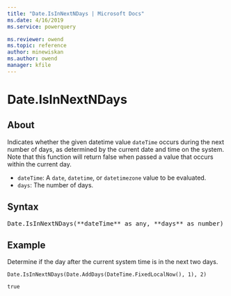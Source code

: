 ```yaml
---
title: "Date.IsInNextNDays | Microsoft Docs"
ms.date: 4/16/2019
ms.service: powerquery

ms.reviewer: owend
ms.topic: reference
author: minewiskan
ms.author: owend
manager: kfile
---
```

# Date.IsInNextNDays

## About

Indicates whether the given datetime value `dateTime` occurs during the next number of days, as determined by the current date and time on the system. Note that this function will return false when passed a value that occurs within the current day.

- `dateTime`: A `date`, `datetime`, or `datetimezone` value to be evaluated. 
- `days`: The number of days.

## Syntax

<pre>
Date.IsInNextNDays(**dateTime** as any, **days** as number) as nullable logical
</pre>

## Example

Determine if the day after the current system time is in the next two days.

```powerquery-m
Date.IsInNextNDays(Date.AddDays(DateTime.FixedLocalNow(), 1), 2)
```

`true`

